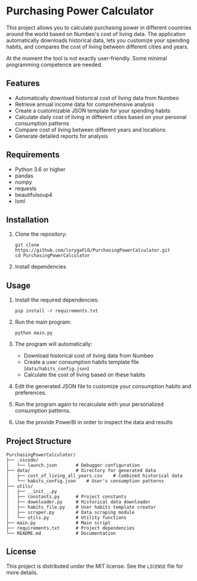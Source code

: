 # Purchasing Power Calculator

This project allows you to calculate purchasing power in different countries around the world based on Numbeo's cost of living data. The application automatically downloads historical data, lets you customize your spending habits, and compares the cost of living between different cities and years.

At the moment the tool is not exactly user-friendly. Some minimal programming competence are needed.

## Features

- Automatically download historical cost of living data from Numbeo
- Retrieve annual income data for comprehensive analysis
- Create a customizable JSON template for your spending habits
- Calculate daily cost of living in different cities based on your personal consumption patterns
- Compare cost of living between different years and locations
- Generate detailed reports for analysis

## Requirements

- Python 3.6 or higher
- pandas
- numpy
- requests
- beautifulsoup4
- lxml

## Installation

1. Clone the repository:
   ```
   git clone https://github.com/lorygaFLO/PurchasingPowerCalculator.git
   cd PurchasingPowerCalculator
   ```
2. Install dependencies


## Usage

1. Install the required dependencies:
   ```
   pip install -r requirements.txt
   ```

2. Run the main program:
   ```
   python main.py
   ```

3. The program will automatically:
   - Download historical cost of living data from Numbeo
   - Create a user consumption habits template file (`data/habits_config.json`)
   - Calculate the cost of living based on these habits

4. Edit the generated JSON file to customize your consumption habits and preferences.

5. Run the program again to recalculate with your personalized consumption patterns.

6. Use the provide PowerBI in order to inspect the data and results

## Project Structure

```
PurchasingPowerCalculator/
├── .vscode/
│   └── launch.json       # Debugger configuration
├── data/                 # Directory for generated data
│   ├── cost_of_living_all_years.csv    # Combined historical data
│   └── habits_config.json    # User's consumption patterns
├── utils/
│   ├── __init__.py
│   ├── constants.py      # Project constants
│   ├── downloader.py     # Historical data downloader
│   ├── habits_file.py    # User habits template creator
│   ├── scraper.py        # Data scraping module
│   └── utils.py          # Utility functions
├── main.py               # Main script
├── requirements.txt      # Project dependencies
└── README.md             # Documentation
```

## License

This project is distributed under the MIT license. See the `LICENSE` file for more details.